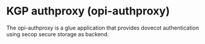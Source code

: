 # KGP authproxy (opi-authproxy)

The opi-authproxy is a glue application that provides dovecot authentication
using secop secure storage as backend.
